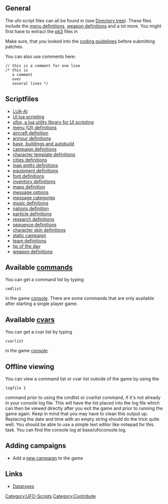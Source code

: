 ## General

The ufo script files can all be found in (see [Directory
tree](Directory_tree "wikilink")). These files include the [menu
definitions](UFO-Scripts/ui/*.ufo "wikilink"), [weapon
definitions](UFO-Scripts/weapon_*.ufo "wikilink") and a lot more. You
might first have to extract the [pk3](pk3 "wikilink") files in

Make sure, that you looked into the [coding
guidelines](Coding/Guidelines "wikilink") before submitting patches.

You can also use comments here:

    // this is a comment for one line
    /* this is
       a comment
       over
       several lines */

## Scriptfiles

- [LUA-AI](LUA-AI "wikilink")
- [UI lua scripting](UFO-Scripts/ui/LUA-scripts "wikilink")
- [ufox, a lua utility library for UI
  scripting](UFO-Scripts/ui/LUA-utility-functions "wikilink")
- [menu (UI) definitions](UFO-Scripts/ui/*.ufo "wikilink")
- [aircraft definition](UFO-Scripts/aircraftmanagement.ufo "wikilink")
- [armour definitions](UFO-Scripts/armour.ufo "wikilink")
- [base, buildings and
  autobuild](UFO-Scripts/basemangement.ufo "wikilink")
- [campaign definitions](UFO-Scripts/campaign.ufo "wikilink")
- [character template
  definitions](UFO-Scripts/team_templates.ufo "wikilink")
- [cities definitions](UFO-Scripts/cities.ufo "wikilink")
- [map entity definitions](UFO-Scripts/entities.ufo "wikilink")
- [equipment definitions](UFO-Scripts/equipment.ufo "wikilink")
- [font definitions](UFO-Scripts/fonts.ufo "wikilink")
- [inventory definitions](UFO-Scripts/inventory.ufo "wikilink")
- [maps definition](UFO-Scripts/maps.ufo "wikilink")
- [message options](UFO-Scripts/msgoptions.ufo "wikilink")
- [message categories](UFO-Scripts/msgcategories.ufo "wikilink")
- [music definitions](UFO-Scripts/music.ufo "wikilink")
- [nations definition](UFO-Scripts/nations.ufo "wikilink")
- [particle definitions](UFO-Scripts/ptl_*.ufo "wikilink")
- [research definitions](UFO-Scripts/research.ufo "wikilink")
- [sequence definitions](UFO-Scripts/seq_*.ufo "wikilink")
- [character skin definitions](UFO-Scripts/skins.ufo "wikilink")
- [static campaign](UFO-Scripts/staticcampaign.ufo "wikilink")
- [team definitions](UFO-Scripts/team_*.ufo "wikilink")
- [tip of the day](Tip_of_the_Day "wikilink")
- [weapon definitions](UFO-Scripts/weapon_*.ufo "wikilink")

## Available [commands](commands "wikilink")

You can get a command list by typing

    cmdlist

in the game [console](console "wikilink"). There are some commands that
are only available after starting a single player game.

## Available [cvars](cvars "wikilink")

You can get a cvar list by typing

    cvarlist

in the game [console](console "wikilink").

## Offline viewing

You can view a command list or cvar list outside of the game by using
the

    logfile 1

command prior to using the cmdlist or cvarlist command, if it's not
already in your console log file. This will have the list placed into
the log file which can then be viewed directly after you exit the game
and prior to running the game again. Keep in mind that you may have to
clean this output up. Replacing the date and time with an empty string
should do the trick quite well. You should be able to use a simple text
editor like notepad for this task. You can find the console log at
base/ufoconsole.log.

## Adding campaigns

- Add a [new campaign](Create_campaign "wikilink") to the game

## Links

- [Datatypes](UFO-Scripts/Datatypes "wikilink")

[Category:UFO-Scripts](Category:UFO-Scripts "wikilink")
[Category:Contribute](Category:Contribute "wikilink")